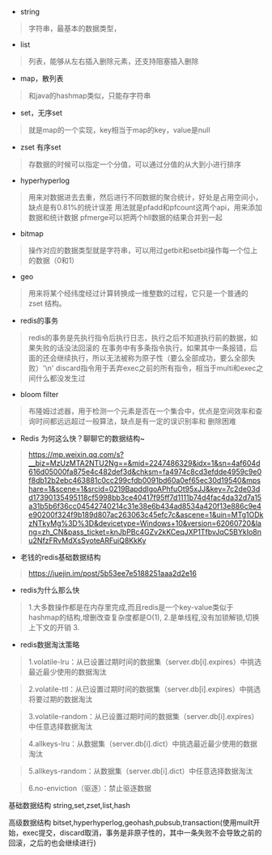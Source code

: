 - string
>字符串，最基本的数据类型，

- list
> 列表，能够从左右插入删除元素，还支持阻塞插入删除

- map，散列表 
>和java的hashmap类似，只能存字符串
 

- set，无序set
>就是map的一个实现，key相当于map的key，value是null


- zset 有序set
>存数据的时候可以指定一个分值，可以通过分值的从大到小进行排序


- hyperhyperlog
>用来对数据进去去重，然后进行不同数据的聚合统计，好处是占用空间小，缺点是有0.81%的统计误差
用法就是pfadd和pfcount这两个api，用来添加数据和统计数据
pfmerge可以把两个hll数据的结果合并到一起


- bitmap
>操作对应的数据类型就是字符串，可以用过getbit和setbit操作每一个位上的数据（0和1）

- geo
>用来将某个经纬度经过计算转换成一维整数的过程，它只是一个普通的 zset 结构。

- redis的事务
>redis的事务是先执行指令后执行日志，执行之后不知道执行前的数据，如果失败的话没法回滚的
在事务中有多条指令执行，如果其中一条报错，后面的还会继续执行，所以无法被称为原子性（要么全部成功，要么全部失败）'\n'
 discard指令用于丢弃exec之前的所有指令，相当于multi和exec之间什么都没发生过

- bloom filter
>布隆姆过滤器，用于检测一个元素是否在一个集合中，优点是空间效率和查询时间都远远超过一般算法，缺点是有一定的误识别率和
删除困难


- Redis 为何这么快？聊聊它的数据结构~
>https://mp.weixin.qq.com/s?__biz=MzUzMTA2NTU2Ng==&mid=2247486329&idx=1&sn=4af604d616d05000fa875e4c482def3d&chksm=fa4974c8cd3efdde4959c9e0f8db12b2ebc463881c0cc299cfdb0091bd60a0ef65ec30d19540&mpshare=1&scene=1&srcid=0219BapddIgoAPhfuOt95xJJ&key=7c2de03dd17390135495118cf5998bb3ce40417f95ff7d1111b74d4fac4da32d7a15a31b5b6f36cc04542740214c31e38e6b434ad8534a420f13e886c9e4e90200f324f9b189d807ac263063c45efc7c&ascene=1&uin=MTg1ODkzNTkyMg%3D%3D&devicetype=Windows+10&version=62060720&lang=zh_CN&pass_ticket=knJbPBc4GZv2kKCeqJXP1TfbvJqC5BYkIo8nu2NfzFRvMdXsSyoteARFuiQ8KkKy

- 老钱的redis基础数据结构
>https://juejin.im/post/5b53ee7e5188251aaa2d2e16

- redis为什么那么快
>1.大多数操作都是在内存里完成,而且redis是一个key-value类似于hashmap的结构,增删改查复杂度都是O(1),
>2.是单线程,没有加锁解锁,切换上下文的开销
>3.
- redis数据淘汰策略
>1.volatile-lru：从已设置过期时间的数据集（server.db[i].expires）中挑选最近最少使用的数据淘汰
 
>2.volatile-ttl：从已设置过期时间的数据集（server.db[i].expires）中挑选将要过期的数据淘汰
 
>3.volatile-random：从已设置过期时间的数据集（server.db[i].expires）中任意选择数据淘汰
 
>4.allkeys-lru：从数据集（server.db[i].dict）中挑选最近最少使用的数据淘汰
 
>5.allkeys-random：从数据集（server.db[i].dict）中任意选择数据淘汰
 
>6.no-enviction（驱逐）：禁止驱逐数据



基础数据结构
string,set,zset,list,hash

高级数据结构
bitset,hyperhyperlog,geohash,pubsub,transaction(使用muilt开始，exec提交，discard取消，事务是非原子性的，其中一条失败不会导致之前的回滚，之后的也会继续进行)